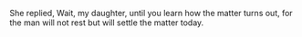 She replied, Wait, my daughter, until you learn how the matter turns out, for the man will not rest but will settle the matter today.
